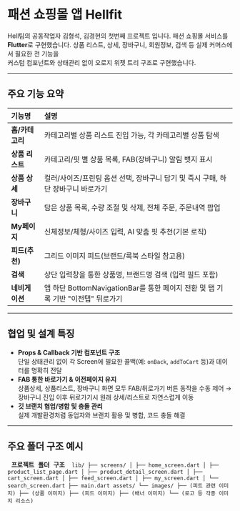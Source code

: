 #  패션 쇼핑몰 앱 Hellfit 
Hell팀의 공동작업자 김형석, 김경현의 첫번째 프로젝트 입니다.
패션 쇼핑몰 서비스를 **Flutter**로 구현했습니다. 
상품 리스트, 상세, 장바구니, 회원정보, 검색 등 실제 커머스에서 필요한 전 기능을  
커스텀 컴포넌트와 상태관리 없이 오로지 위젯 트리 구조로 구현했습니다.

---

##  주요 기능 요약

| 기능명         | 설명                                                                 |
| :------------- | :------------------------------------------------------------------- |
| **홈/카테고리** | 카테고리별 상품 리스트 진입 가능, 각 카테고리별 상품 탐색                |
| **상품 리스트** | 카테고리/핏 별 상품 목록, FAB(장바구니) 알림 뱃지 표시                  |
| **상품 상세**   | 컬러/사이즈/프린팅 옵션 선택, 장바구니 담기 및 즉시 구매, 하단 장바구니 바로가기 |
| **장바구니**   | 담은 상품 목록, 수량 조절 및 삭제, 전체 주문, 주문내역 팝업             |
| **My페이지**   | 신체정보/체형/사이즈 입력, AI 맞춤 핏 추천(기본 로직)                   |
| **피드(추천)** | 그리드 이미지 피드(브랜드/룩북 스타일 참고용)                          |
| **검색**       | 상단 입력창을 통한 상품명, 브랜드명 검색 (입력 필드 포함)                |
| **네비게이션** | 앱 하단 BottomNavigationBar를 통한 페이지 전환 및 탭 기록 기반 "이전탭" 뒤로가기 |

---

##  협업 및 설계 특징

- **Props & Callback 기반 컴포넌트 구조**  
  단일 상태관리 없이 각 Screen에 필요한 콜백(예: `onBack`, `addToCart` 등)과 데이터를 명확히 전달
- **FAB 통한 바로가기 & 이전페이지 유지**  
  상품상세, 상품리스트, 장바구니 화면 모두 FAB/뒤로가기 버튼 동작을 수동 제어 →  
  장바구니 진입 이후 뒤로가기시 원래 상세/리스트로 자연스럽게 이동
- **깃 브랜치 협업/병합 및 충돌 관리**  
  실제 개발환경처럼 동업자와 브랜치 활용 및 병합, 코드 충돌 해결

---

##  주요 폴더 구조 예시

<pre> <strong>프로젝트 폴더 구조</strong> <code> lib/ ├── screens/ │ ├── home_screen.dart │ ├── product_list_page.dart │ ├── product_detail_screen.dart │ ├── cart_screen.dart │ ├── feed_screen.dart │ ├── my_screen.dart │ └── search_screen.dart ├── main.dart assets/ └── images/ ├── (피트 관련 이미지) ├── (상품 이미지) ├── (피드 이미지) ├── (배너 이미지) └── (로고 등 각종 이미지 리소스) </code> </pre>
